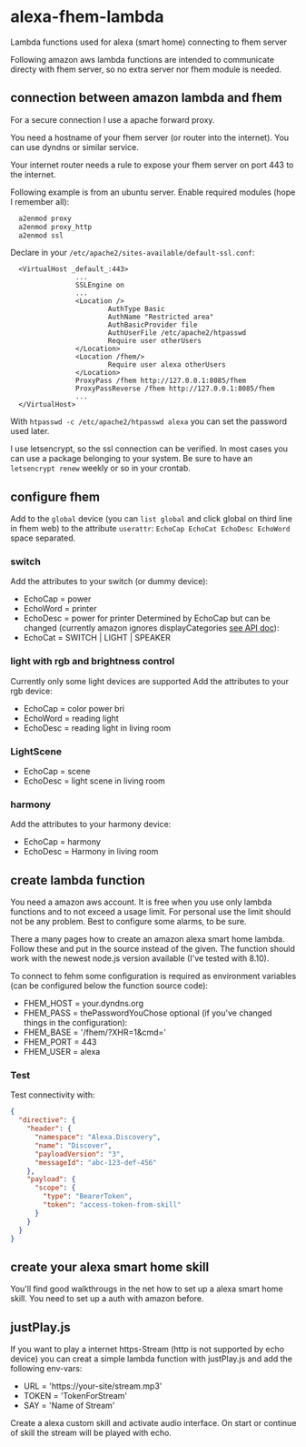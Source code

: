 # alexa-fhem-lambda
Lambda functions used for alexa (smart home) connecting to fhem server

Following amazon aws lambda functions are intended to communicate directy with fhem server, so no extra server nor fhem module is needed.

## connection between amazon lambda and fhem

For a secure connection I use a apache forward proxy.

You need a hostname of your fhem server (or router into the internet). You can use dyndns or similar service.

Your internet router needs a rule to expose your fhem server on port 443 to the internet.

Following example is from an ubuntu server.
Enable required modules (hope I remember all):
```bash
  a2enmod proxy
  a2enmod proxy_http
  a2enmod ssl
```
Declare in your `/etc/apache2/sites-available/default-ssl.conf`:
```ApacheConf
  <VirtualHost _default_:443>
                ...
                SSLEngine on
                ...
                <Location />
                        AuthType Basic
                        AuthName "Restricted area"
                        AuthBasicProvider file
                        AuthUserFile /etc/apache2/htpasswd
                        Require user otherUsers
                </Location>
                <Location /fhem/>
                        Require user alexa otherUsers
                </Location>
                ProxyPass /fhem http://127.0.0.1:8085/fhem
                ProxyPassReverse /fhem http://127.0.0.1:8085/fhem
                ...
  </VirtualHost>
```
With `htpasswd -c /etc/apache2/htpasswd alexa` you can set the password used later.

I use letsencrypt, so the ssl connection can be verified. In most cases you can use a package belonging to your system. Be sure to have an ```letsencrypt renew``` weekly or so in your crontab.

## configure fhem

Add to the ```global``` device (you can ```list global``` and click global on third line in fhem web) to the attribute ```userattr```: ```EchoCap EchoCat EchoDesc EchoWord``` space separated.

### switch
Add the attributes to your switch (or dummy device):
* EchoCap = power
* EchoWord = printer
* EchoDesc = power for printer
Determined by EchoCap but can be changed (currently amazon ignores displayCategories [see API doc](https://developer.amazon.com/de/docs/device-apis/alexa-discovery.html#display-categories)):
* EchoCat = SWITCH | LIGHT | SPEAKER 

### light with rgb and brightness control
Currently only some light devices are supported
Add the attributes to your rgb device:
* EchoCap = color power bri
* EchoWord = reading light
* EchoDesc = reading light in living room

### LightScene
* EchoCap = scene
* EchoDesc = light scene in living room

### harmony
Add the attributes to your harmony device:
* EchoCap = harmony
* EchoDesc = Harmony in living room

## create lambda function

You need a amazon aws account. It is free when you use only lambda functions and to not exceed a usage limit. For personal use the limit should not be any problem. Best to configure some alarms, to be sure.

There a many pages how to create an amazon alexa smart home lambda. Follow these and put in the source instead of the given.
The function should work with the newest node.js version available (I've tested with 8.10).

To connect to fehm some configuration is required as environment variables (can be configured below the function source code):
* FHEM_HOST = your.dyndns.org
* FHEM_PASS = thePasswordYouChose
optional (if you've changed things in the configuration):
* FHEM_BASE = '/fhem/?XHR=1&cmd='
* FHEM_PORT = 443
* FHEM_USER = alexa

### Test
Test connectivity with:
```json
{
  "directive": {
    "header": {
      "namespace": "Alexa.Discovery",
      "name": "Discover",
      "payloadVersion": "3",
      "messageId": "abc-123-def-456"
    },
    "payload": {
      "scope": {
        "type": "BearerToken",
        "token": "access-token-from-skill"
      }
    }
  }
}
```

## create your alexa smart home skill
You'll find good walkthrougs in the net how to set up a alexa smart home skill. You need to set up a auth with amazon before.

## justPlay.js
If you want to play a internet https-Stream (http is not supported by echo device) you can creat a simple lambda function with justPlay.js and add the following env-vars:
* URL = 'https://your-site/stream.mp3'
* TOKEN = 'TokenForStream'
* SAY = 'Name of Stream'

Create a alexa custom skill and activate audio interface. On start or continue of skill the stream will be played with echo.
